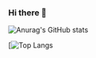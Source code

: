 ### Hi there 👋

![Anurag's GitHub stats](https://github-readme-stats.vercel.app/api?username=adityeah2k&theme=dark&show_icons=true)

[![Top Langs](https://github-readme-stats.vercel.app/api/top-langs/?username=adityeah2k&layout=compact&theme=dark&show_icons=true)

<!--
**adityeah2k/adityeah2k** is a ✨ _special_ ✨ repository because its `README.md` (this file) appears on your GitHub profile.

Here are some ideas to get you started:

- 🔭 I’m currently working on ...
- 🌱 I’m currently learning ...
- 👯 I’m looking to collaborate on ...
- 🤔 I’m looking for help with ...
- 💬 Ask me about ...
- 📫 How to reach me: ...
- 😄 Pronouns: ...
- ⚡ Fun fact: ...
-->
